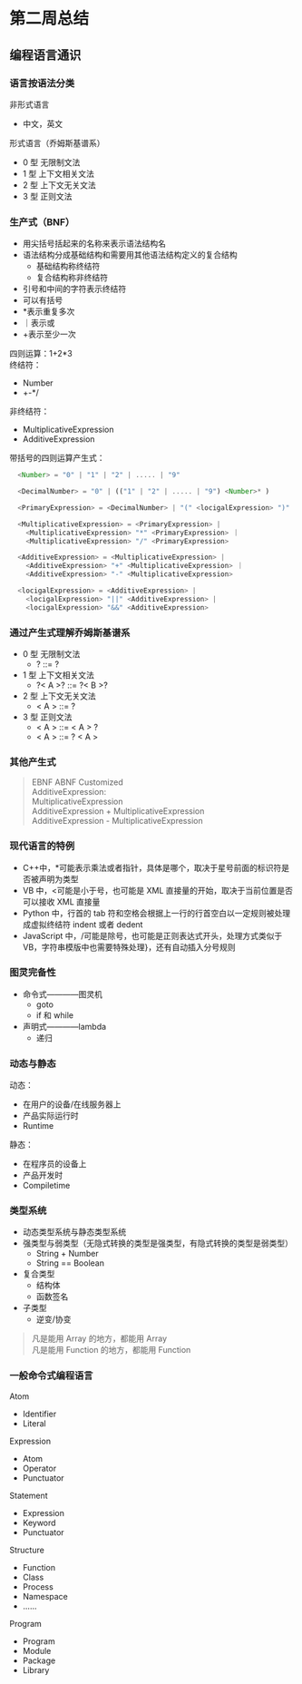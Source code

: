 # 第二周总结

## 编程语言通识

### 语言按语法分类

非形式语言

- 中文，英文

形式语言（乔姆斯基谱系）

- 0 型 无限制文法
- 1 型 上下文相关文法
- 2 型 上下文无关文法
- 3 型 正则文法

### 生产式（BNF）

- 用尖括号括起来的名称来表示语法结构名
- 语法结构分成基础结构和需要用其他语法结构定义的复合结构
  - 基础结构称终结符
  - 复合结构称非终结符
- 引号和中间的字符表示终结符
- 可以有括号
- \*表示重复多次
- ｜表示或
- +表示至少一次

四则运算：1+2\*3  
终结符：

- Number
- +-\*/

非终结符：

- MultiplicativeExpression
- AdditiveExpression

带括号的四则运算产生式：

```javascript
  <Number> = "0" | "1" | "2" | ..... | "9"

  <DecimalNumber> = "0" | (("1" | "2" | ..... | "9") <Number>* )

  <PrimaryExpression> = <DecimalNumber> | "(" <locigalExpression> ")"

  <MultiplicativeExpression> = <PrimaryExpression> |
    <MultiplicativeExpression> "*" <PrimaryExpression> ｜
    <MultiplicativeExpression> "/" <PrimaryExpression>

  <AdditiveExpression> = <MultiplicativeExpression> |
    <AdditiveExpression> "+" <MultiplicativeExpression> ｜
    <AdditiveExpression> "-" <MultiplicativeExpression>

  <locigalExpression> = <AdditiveExpression> |
    <locigalExpression> "||" <AdditiveExpression> |
    <locigalExpression> "&&" <AdditiveExpression>
```

### 通过产生式理解乔姆斯基谱系

- 0 型 无限制文法
  - ? ::= ?
- 1 型 上下文相关文法
  - ?< A >? ::= ?< B >?
- 2 型 上下文无关文法
  - < A > ::= ?
- 3 型 正则文法
  - < A > ::= < A > ?
  - < A > ::= ? < A >

### 其他产生式

> EBNF ABNF Customized  
> AdditiveExpression:  
>  MultiplicativeExpression  
>  AdditiveExpression + MultiplicativeExpression  
>  AdditiveExpression - MultiplicativeExpression

### 现代语言的特例

- C++中，\*可能表示乘法或者指针，具体是哪个，取决于星号前面的标识符是否被声明为类型
- VB 中，<可能是小于号，也可能是 XML 直接量的开始，取决于当前位置是否可以接收 XML 直接量
- Python 中，行首的 tab 符和空格会根据上一行的行首空白以一定规则被处理成虚拟终结符 indent 或者 dedent
- JavaScript 中，/可能是除号，也可能是正则表达式开头，处理方式类似于 VB，字符串模版中也需要特殊处理}，还有自动插入分号规则

### 图灵完备性

- 命令式————图灵机
  - goto
  - if 和 while
- 声明式————lambda
  - 递归

### 动态与静态

动态：

- 在用户的设备/在线服务器上
- 产品实际运行时
- Runtime

静态：

- 在程序员的设备上
- 产品开发时
- Compiletime

### 类型系统

- 动态类型系统与静态类型系统
- 强类型与弱类型（无隐式转换的类型是强类型，有隐式转换的类型是弱类型）
  - String + Number
  - String == Boolean
- 复合类型
  - 结构体
  - 函数签名
- 子类型
  - 逆变/协变

> 凡是能用 Array<Parent> 的地方，都能用 Array<Child>  
> 凡是能用 Function<Child> 的地方，都能用 Function<Parent>

### 一般命令式编程语言

Atom

- Identifier
- Literal

Expression

- Atom
- Operator
- Punctuator

Statement

- Expression
- Keyword
- Punctuator

Structure

- Function
- Class
- Process
- Namespace
- ......

Program

- Program
- Module
- Package
- Library
